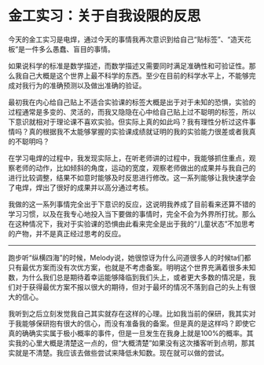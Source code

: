 # 金工实习：关于自我设限的反思

今天的金工实习是电焊，通过今天的事情我再次意识到给自己“贴标签”、“造天花板”是一件多么愚蠢、盲目的事情。

如果说科学的标准是数学描述，而数学描述又需要同时满足准确性和可验证性。那么我自己大概是这个世界上最不科学的东西。至少在目前的科学水平上，不能够完成对我行为的准确预测以及做出准确的验证。

最初我在内心给自己贴上不适合实验课的标签大概是出于对于未知的恐惧，实验的过程通常是多变的、灵活的，而我又隐隐在心中给自己贴上过不聪明的标签，所以下意识就相对于理论课不喜欢实验。但实际上真的如此吗？我有理性分析过这件事情吗？真的根据我不太能够掌握的实验课成绩就证明的我的实验能力很差或者我真的不聪明吗？

在学习电焊的过程中，我发现实际上，在听老师讲的过程中，我能够抓住重点，观察老师的动作，比如倾斜的角度，运动的宽度，观察老师做出的成果并与我自己的进行比较调整，结果不如意时能够及时反思进行修改。这一系列能够让我快速学会了电焊，焊出了很好的成果并以高分通过考核。

我做的这一系列事情完全出于下意识的反应，这说明我养成了目前看来还算不错的学习习惯，以及在我专心地投入当下要做的事情时，完全不会为外界所打扰。那么在这种情况下，我对于实验课的恐惧由此看来完全是出于我的“儿童状态”不加思考的产物，并不是真正经过思考的反应。

***

跑步听“纵横四海”的时候，Melody说，她很惊讶为什么问道很多人的时候ta们都只有最优方案而没有次优方案，也就是不考虑备案。明明这个世界充满着很多未知数，为什么我们总是期待着幸运能够降临到我们头上，或者更大多数的情况是，我们对于获得最优方案不报以很大的期待，但对于最坏的情况不落到自己的头上有很大的信心。

我听到之后立刻发觉我自己其实就存在这样的心理。比如我当前的保研，我其实对于我能够保研抱有很大的信心，而没有准备我的备案。但是真的是这样吗？即使它真的确确实实属于极小概率的事件，但是一旦发生在我身上就是100%的概率。其实我的心里大概是清楚这一点的，但“大概清楚”如果没有这次播客听到点明，那其实就是不清楚。我应该去做些尝试来降低未知数。现在就可以做的尝试。


